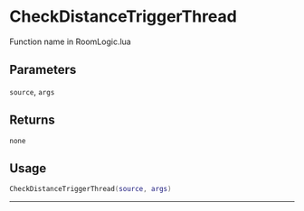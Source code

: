 # CheckDistanceTriggerThread
Function name in RoomLogic.lua
## Parameters
`source`, `args`
## Returns
`none`
## Usage
```lua
CheckDistanceTriggerThread(source, args)
```
---

